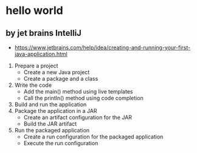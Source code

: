 # hello world 

## by jet brains IntelliJ

- https://www.jetbrains.com/help/idea/creating-and-running-your-first-java-application.html


1. Prepare a project﻿
	- Create a new Java project﻿
	- Create a package and a class﻿
2. Write the code﻿
	- Add the main() method using live templates﻿
	- Call the println() method using code completion﻿
3. Build and run the application﻿
4. Package the application in a JAR﻿
	- Create an artifact configuration for the JAR﻿
	- Build the JAR artifact﻿
5. Run the packaged application﻿
	- Create a run configuration for the packaged application﻿
	- Execute the run configuration﻿

